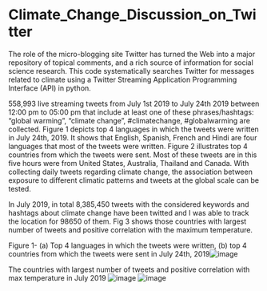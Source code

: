 # Climate_Change_Discussion_on_Twitter

The role of the micro-blogging site Twitter has turned the Web into a major repository of topical comments, and a rich source of information for social science research. This code systematically searches Twitter for messages related to climate using a Twitter Streaming Application Programming Interface (API) in python. 

558,993 live streaming tweets from July 1st 2019 to July 24th 2019 between 12:00 pm to 05:00 pm that include at least one of these phrases/hashtags: “global warming”, “climate change”, #climatechange, #globalwarming are collected. Figure 1 depicts top 4 languages in which the tweets were written in July 24th, 2019. It shows that English, Spanish, French and Hindi are four languages that most of the tweets were written. Figure 2 illustrates top 4 countries from which the tweets were sent. Most of these tweets are in this five hours were from United States, Australia, Thailand and Canada. With collecting daily tweets regarding climate change, the association between exposure to different climatic patterns and tweets at the global scale can be tested.

In July 2019, in total 8,385,450 tweets with the considered keywords and hashtags about climate change have been twitted and I was able to track the location for 98650 of them. Fig 3 shows those countries with largest number of tweets and positive correlation with the maximum temperature. 


Figure 1- (a) Top 4 languages in which the tweets were written, (b) top 4 countries from which the tweets were sent in July 24th, 2019![image](https://user-images.githubusercontent.com/43420592/117394607-6f5b2780-aec4-11eb-803e-3026080adda6.png)

The countries with largest number of tweets and positive correlation with max temperature in July 2019 ![image](https://user-images.githubusercontent.com/43420592/117395760-9581c700-aec6-11eb-8062-ced4c87a5459.png)
![image](https://user-images.githubusercontent.com/43420592/117395374-c6adc780-aec5-11eb-8999-2812287f96f1.png)

